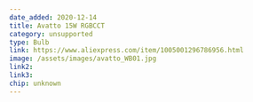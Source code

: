 ```yaml
---
date_added: 2020-12-14
title: Avatto 15W RGBCCT
category: unsupported
type: Bulb
link: https://www.aliexpress.com/item/1005001296786956.html
image: /assets/images/avatto_WB01.jpg
link2: 
link3: 
chip: unknown
---
```

